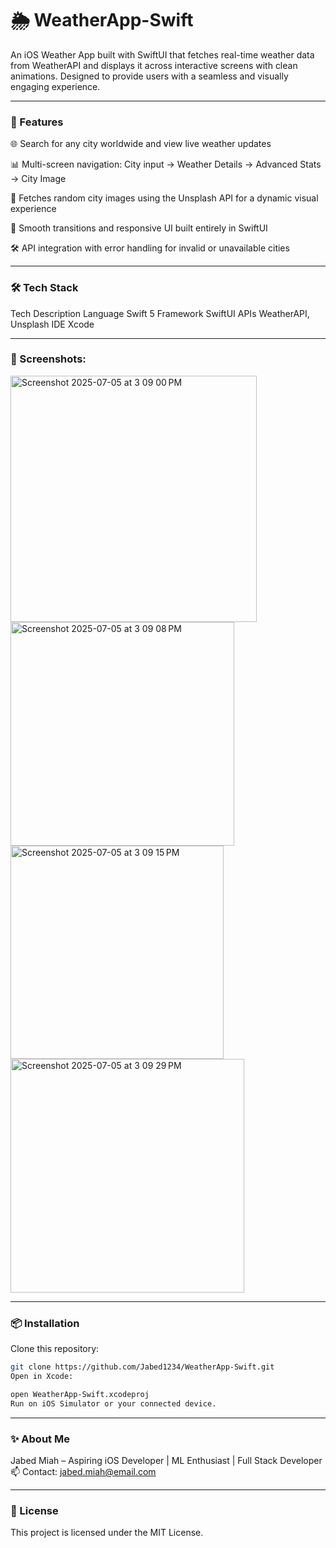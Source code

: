 # 🌦️ WeatherApp-Swift
An iOS Weather App built with SwiftUI that fetches real-time weather data from WeatherAPI and displays it across interactive screens with clean animations. Designed to provide users with a seamless and visually engaging experience.

---

### 🚀 Features
🌐 Search for any city worldwide and view live weather updates

📊 Multi-screen navigation: City input → Weather Details → Advanced Stats → City Image

📸 Fetches random city images using the Unsplash API for a dynamic visual experience

🎨 Smooth transitions and responsive UI built entirely in SwiftUI

🛠 API integration with error handling for invalid or unavailable cities

---
### 🛠 Tech Stack
Tech	Description
Language	Swift 5
Framework	SwiftUI
APIs	WeatherAPI, Unsplash
IDE	Xcode

---
### 📸 Screenshots:
<img width="394" alt="Screenshot 2025-07-05 at 3 09 00 PM" src="https://github.com/user-attachments/assets/d93a7fc1-0e67-42a0-a8da-576e532ebbae" />
<img width="358" alt="Screenshot 2025-07-05 at 3 09 08 PM" src="https://github.com/user-attachments/assets/a6cef3e9-871d-4139-a02c-0ceb58d88143" />
<img width="341" alt="Screenshot 2025-07-05 at 3 09 15 PM" src="https://github.com/user-attachments/assets/d8a0f65e-48af-4f99-9857-93478c609792" />
<img width="374" alt="Screenshot 2025-07-05 at 3 09 29 PM" src="https://github.com/user-attachments/assets/e580c336-501c-4a7f-82a8-1e4392cbe3e5" />

---
### 📦 Installation
Clone this repository:

```bash
git clone https://github.com/Jabed1234/WeatherApp-Swift.git
Open in Xcode:
```
```bash
open WeatherApp-Swift.xcodeproj
Run on iOS Simulator or your connected device.
```
---
### ✨ About Me
Jabed Miah – Aspiring iOS Developer | ML Enthusiast | Full Stack Developer
📫 Contact: jabed.miah@email.com

---
### 📑 License
This project is licensed under the MIT License.
